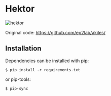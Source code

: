 # Hektor

![hektor](https://github.com/astrojuanlu/hektor/workflows/hektor/badge.svg)

Original code: https://github.com/ep2lab/akiles/

## Installation

Dependencies can be installed with pip:

```
$ pip install -r requirements.txt
```

or pip-tools:

```
$ pip-sync
```
